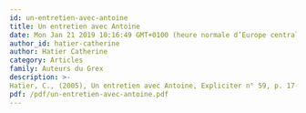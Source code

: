 ```yaml
---
id: un-entretien-avec-antoine
title: Un entretien avec Antoine
date: Mon Jan 21 2019 10:16:49 GMT+0100 (heure normale d’Europe centrale)
author_id: hatier-catherine
author: Hatier Catherine
category: Articles
family: Auteurs du Grex
description: >-
Hatier, C., (2005), Un entretien avec Antoine, Expliciter n° 59, p. 17-18. 
pdf: /pdf/un-entretien-avec-antoine.pdf
---
```

